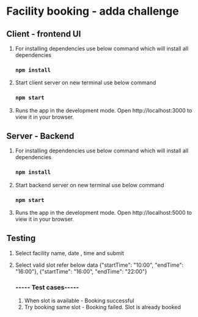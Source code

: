 # Facility booking - adda challenge

## Client - frontend UI

1. For installing dependencies use below command which will install all dependencies 
   ### `npm install`
2. Start client server on new terminal use below command
   ### `npm start`
3. Runs the app in the development mode.
  Open http://localhost:3000 to view it in your browser.

## Server - Backend

1. For installing dependencies use below command which will install all dependencies 
   ### `npm install`
2. Start backend server on new terminal use below command
   ### `npm start`
3. Runs the app in the development mode.
  Open http://localhost:5000 to view it in your browser.

## Testing 

1. Select facility name, date , time and submit 
2. Select valid slot refer below data
   {"startTime": "10:00", "endTime": "16:00"},
   {"startTime": "16:00", "endTime": "22:00"}

   ### ----- Test cases-----
   1. When slot is available - Booking successful
   2. Try booking same slot - Booking failed. Slot is already booked
